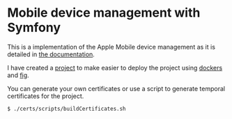 Mobile device management with Symfony
=====================================

This is a implementation of the Apple Mobile device management as it is detailed in [the documentation][1].

I have created a [project][2] to make easier to deploy the project using [dockers][3] and [fig][4].

You can generate your own certificates or use a script to generate temporal certificates for the project.

    $ ./certs/scripts/buildCertificates.sh



[1]:  https://developer.apple.com/library/ios/documentation/NetworkingInternet/Conceptual/iPhoneOTAConfiguration/iPhoneOTAConfiguration.pdf
[2]:  https://github.com/diegogd/dockers-symfony-mdm
[3]:  https://www.docker.com/
[4]:  http://www.fig.sh/
